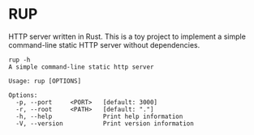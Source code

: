 # RUP
HTTP server written in Rust.
This is a toy project to implement a simple command-line static HTTP server without dependencies.

```
rup -h
A simple command-line static http server

Usage: rup [OPTIONS]

Options:
  -p, --port     <PORT>   [default: 3000]
  -r, --root     <PATH>   [default: "."]
  -h, --help              Print help information
  -V, --version           Print version information
```
